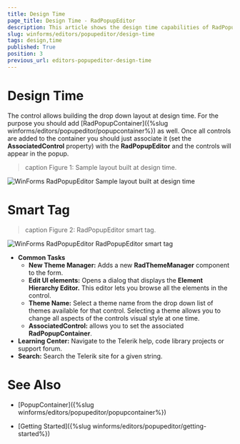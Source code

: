 ```yaml
---
title: Design Time
page_title: Design Time - RadPopupEditor
description: This article shows the design time capabilities of RadPopupEditor.
slug: winforms/editors/popupeditor/design-time
tags: design,time
published: True
position: 3
previous_url: editors-popupeditor-design-time
---
```


# Design Time

The control allows building the drop down layout at design time. For the purpose you should add [RadPopupContainer]({%slug winforms/editors/popupeditor/popupcontainer%}) as well. Once all controls are added to the container you should just associate it (set the __AssociatedControl__ property) with the __RadPopupEditor__ and the controls will appear in the popup.
      
>caption Figure 1: Sample layout built at design time.

![WinForms RadPopupEditor Sample layout built at design time](images/editors-popupeditor-design-time002.png)

# Smart Tag

>caption Figure 2: RadPopupEditor smart tag.

![WinForms RadPopupEditor RadPopupEditor smart tag](images/editors-popupeditor-design-time001.png)

* __Common Tasks__
    - __New Theme Manager:__ Adds a new __RadThemeManager__ component to the form.
    - __Edit UI elements:__ Opens a dialog that displays the __Element Hierarchy Editor.__ This editor lets you browse all the elements in the control.
    - __Theme Name:__ Select a theme name from the drop down list of themes available for that control. Selecting a theme allows you to change all aspects of the controls visual style at one time.
    - __AssociatedControl:__ allows you to set the associated __RadPopupContainer__.
* __Learning Center:__ Navigate to the Telerik help, code library projects or support forum.
* __Search:__ Search the Telerik site for a given string.


# See Also

 * [PopupContainer]({%slug winforms/editors/popupeditor/popupcontainer%})

 * [Getting Started]({%slug winforms/editors/popupeditor/getting-started%})
